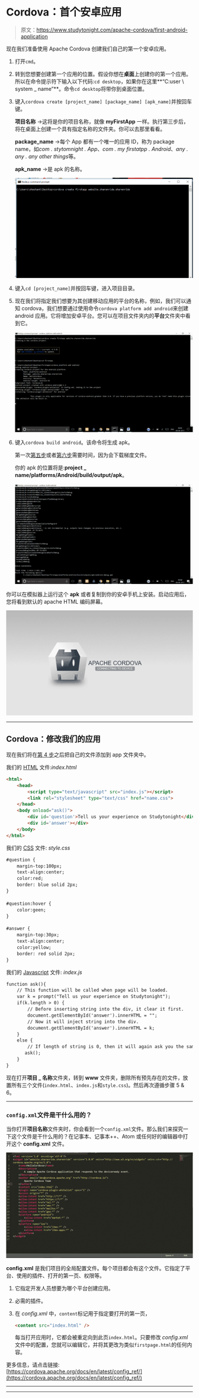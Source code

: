 # Cordova：首个安卓应用

> 原文：<https://www.studytonight.com/apache-cordova/first-android-application>

现在我们准备使用 Apache Cordova 创建我们自己的第一个安卓应用。

1.  打开`cmd`。
2.  转到您想要创建第一个应用的位置。假设你想在**桌面**上创建你的第一个应用。所以在命令提示符下输入以下代码:`cd desktop`，如果你在这里**“C:user \ system _ name”**。命令`cd desktop`将带你到桌面位置。
3.  键入`cordova create [project_name] [package_name] [apk_name]`并按回车键。

    **项目名称** →这将是你的项目名称，就像 **myFirstApp** 一样。执行第三步后，将在桌面上创建一个具有指定名称的文件夹。你可以去那里看看。

    **package_name** →每个 App 都有一个唯一的应用 ID，称为 package name，如*com . stytomnight . App*、*com . my firstatpp . Android*、*any . any . any other things*等。

    **apk_name** →是 apk 的名称。

    ![First Android Application](img/e6ffb1e14ce880222ced2e30630fb2fb.png)

4.  键入`cd [project_name]`并按回车键，进入项目目录。
5.  现在我们将指定我们想要为其创建移动应用的平台的名称，例如，我们可以通知 cordova，我们想要通过使用命令`cordova platform add android`来创建 android 应用。它将增加安卓平台。您可以在项目文件夹内的**平台**文件夹中看到它。

    ![First Android Application](img/b2e3297bf91b29a81d92ce72065441db.png)

6.  键入`cordova build android`。该命令将生成 apk。

    第一次<u>第五步</u>或者<u>第六步</u>需要时间，因为会下载梯度文件。

    你的 apk 的位置将是:**project _ name/platforms/Android/build/output/apk**。

    ![First Android Application](img/dd066d305438d9eb4c360ec06dff613d.png)

你可以在模拟器上运行这个 **apk** 或者复制到你的安卓手机上安装。启动应用后，您将看到默认的 apache HTML 编码屏幕。

![First Android Application](img/690a66b3433c43a15c91802a624d134d.png)

* * *

## Cordova：修改我们的应用

现在我们将在<u>第 4 步</u>之后把自己的文件添加到 app 文件夹中。

我们的 <u>HTML</u> 文件:*index.html*

```html
<html>
    <head>
        <script type="text/javascript" src="index.js"></script>
        <link rel="stylesheet" type="text/css" href="name.css">			
    </head>
    <body onload="ask()">
        <div id='question'>Tell us your experience on Studytonight</div>
        <div id='answer'></div>
    </body>
</html>
```

我们的 <u>CSS</u> 文件: *style.css*

```html
#question {
	margin-top:100px;
	text-align:center;
	color:red;
	border: blue solid 2px;
}

#question:hover {
	color:geen;
}

#answer {
	margin-top:30px;
	text-align:center;
	color:yellow;
	border: red solid 2px;
}
```

我们的 <u>Javascript</u> 文件: *index.js*

```html
function ask(){			
    // This function will be called when page will be loaded.
    var k = prompt("Tell us your experience on Studytonight"); 
    if(k.length > 0) {			
        // Before inserting string into the div, it clear it first.
        document.getElementById('answer').innerHTML = "";
        // Now it will inject string into the div.
        document.getElementById('answer').innerHTML = k;
    } 
    else {	  	
        // If length of string is 0, then it will again ask you the same question.
	   ask();
    }
}
```

现在打开**项目 _ 名称**文件夹，转到 **www** 文件夹，删除所有预先存在的文件，放置所有三个文件(`index.html`、`index.js`和`style.css`)。然后再次遵循步骤 5 & 6。

* * *

### `config.xml`文件是干什么用的？

当你打开**项目名称**文件夹时，你会看到一个`config.xml`文件。那么我们来探究一下这个文件是干什么用的？在记事本、记事本++、Atom 或任何好的编辑器中打开这个 **config.xml** 文件。

![First Android Application](img/aca75f049cba518716a5cc44601ed9c1.png)

**config.xml** 是我们项目的全局配置文件。每个项目都会有这个文件。它指定了平台、使用的插件、打开的第一页、权限等。

1.  它指定开发人员想要为哪个平台创建应用。
2.  必需的插件。
3.  在 *config.xml* 中，`content`标记用于指定要打开的第一页，

    ```html
    <content src="index.html" /> 
    ```

    每当打开应用时，它都会被重定向到此页`index.html`。只要修改 *config.xml* 文件中的配置，您就可以编辑它，并将其更改为类似`firstpage.html`的任何内容。

更多信息，请点击链接:[https://cordova.apache.org/docs/en/latest/config_ref/](https://cordova.apache.org/docs/en/latest/config_ref/)

* * *

* * *